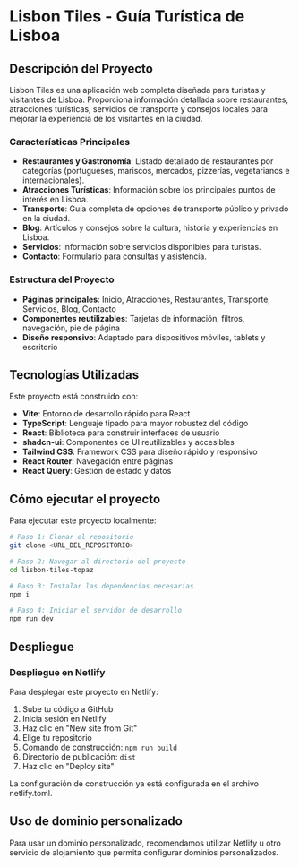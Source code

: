 # Lisbon Tiles - Guía Turística de Lisboa

## Descripción del Proyecto

Lisbon Tiles es una aplicación web completa diseñada para turistas y visitantes de Lisboa. Proporciona información detallada sobre restaurantes, atracciones turísticas, servicios de transporte y consejos locales para mejorar la experiencia de los visitantes en la ciudad.

### Características Principales

- **Restaurantes y Gastronomía**: Listado detallado de restaurantes por categorías (portugueses, mariscos, mercados, pizzerías, vegetarianos e internacionales).
- **Atracciones Turísticas**: Información sobre los principales puntos de interés en Lisboa.
- **Transporte**: Guía completa de opciones de transporte público y privado en la ciudad.
- **Blog**: Artículos y consejos sobre la cultura, historia y experiencias en Lisboa.
- **Servicios**: Información sobre servicios disponibles para turistas.
- **Contacto**: Formulario para consultas y asistencia.

### Estructura del Proyecto

- **Páginas principales**: Inicio, Atracciones, Restaurantes, Transporte, Servicios, Blog, Contacto
- **Componentes reutilizables**: Tarjetas de información, filtros, navegación, pie de página
- **Diseño responsivo**: Adaptado para dispositivos móviles, tablets y escritorio

## Tecnologías Utilizadas

Este proyecto está construido con:

- **Vite**: Entorno de desarrollo rápido para React
- **TypeScript**: Lenguaje tipado para mayor robustez del código
- **React**: Biblioteca para construir interfaces de usuario
- **shadcn-ui**: Componentes de UI reutilizables y accesibles
- **Tailwind CSS**: Framework CSS para diseño rápido y responsivo
- **React Router**: Navegación entre páginas
- **React Query**: Gestión de estado y datos

## Cómo ejecutar el proyecto

Para ejecutar este proyecto localmente:

```sh
# Paso 1: Clonar el repositorio
git clone <URL_DEL_REPOSITORIO>

# Paso 2: Navegar al directorio del proyecto
cd lisbon-tiles-topaz

# Paso 3: Instalar las dependencias necesarias
npm i

# Paso 4: Iniciar el servidor de desarrollo
npm run dev
```

## Despliegue

### Despliegue en Netlify

Para desplegar este proyecto en Netlify:

1. Sube tu código a GitHub
2. Inicia sesión en Netlify
3. Haz clic en "New site from Git"
4. Elige tu repositorio
5. Comando de construcción: `npm run build`
6. Directorio de publicación: `dist`
7. Haz clic en "Deploy site"

La configuración de construcción ya está configurada en el archivo netlify.toml.

## Uso de dominio personalizado

Para usar un dominio personalizado, recomendamos utilizar Netlify u otro servicio de alojamiento que permita configurar dominios personalizados.